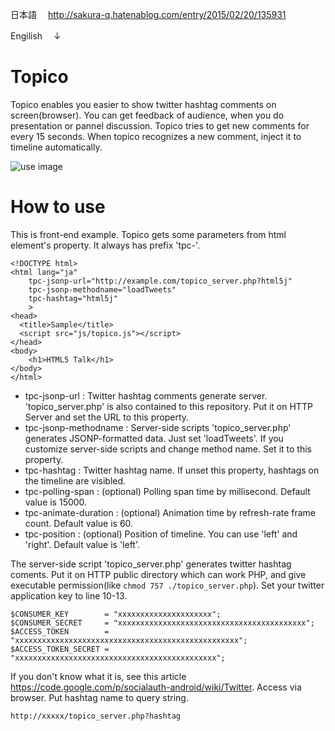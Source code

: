日本語
　http://sakura-q.hatenablog.com/entry/2015/02/20/135931

Engilish
　↓

# Topico
Topico enables you easier to show twitter hashtag comments on screen(browser). You can get feedback of audience, when you do presentation or pannel discussion. Topico tries to get new comments for every 15 seconds. When topico recognizes a new comment, inject it to timeline automatically.

![use image](https://qkwkw.github.io/readme_images/topico.jpg)

# How to use

This is front-end example. Topico gets some parameters from html element's property. It always has prefix 'tpc-'.

    <!DOCTYPE html>
    <html lang="ja"
        tpc-jsonp-url="http://example.com/topico_server.php?html5j"
        tpc-jsonp-methodname="loadTweets"
        tpc-hashtag="html5j"
        >
    <head>
      <title>Sample</title>
      <script src="js/topico.js"></script>
    </head>
    <body>
    	<h1>HTML5 Talk</h1>
    </body>
    </html>

- tpc-jsonp-url : Twitter hashtag comments generate server. 'topico_server.php' is also contained to this repository. Put it on HTTP Server and set the URL to this property.
- tpc-jsonp-methodname : Server-side scripts 'topico_server.php' generates JSONP-formatted data. Just set 'loadTweets'. If you customize server-side scripts and change method name. Set it to this property.
- tpc-hashtag : Twitter hashtag name. If unset this property, hashtags on the timeline are visibled.
- tpc-polling-span : (optional) Polling span time by millisecond. Default value is 15000.
- tpc-animate-duration : (optional) Animation time by refresh-rate frame count. Default value is 60.
- tpc-position : (optional) Position of timeline. You can use 'left' and 'right'. Default value is 'left'.

The server-side script 'topico_server.php' generates twitter hashtag coments. Put it on HTTP public directory which can work PHP, and give executable permission(like `chmod 757 ./topico_server.php`). Set your twitter application key to line 10-13.

    $CONSUMER_KEY        = "xxxxxxxxxxxxxxxxxxxxx";
    $CONSUMER_SECRET     = "xxxxxxxxxxxxxxxxxxxxxxxxxxxxxxxxxxxxxxxxxx";
    $ACCESS_TOKEN        = "xxxxxxxxxxxxxxxxxxxxxxxxxxxxxxxxxxxxxxxxxxxxxxxxxx";
    $ACCESS_TOKEN_SECRET = "xxxxxxxxxxxxxxxxxxxxxxxxxxxxxxxxxxxxxxxxxxxxx";

If you don't know what it is, see this article https://code.google.com/p/socialauth-android/wiki/Twitter. Access via browser. Put hashtag name to query string.

    http://xxxxx/topico_server.php?hashtag

